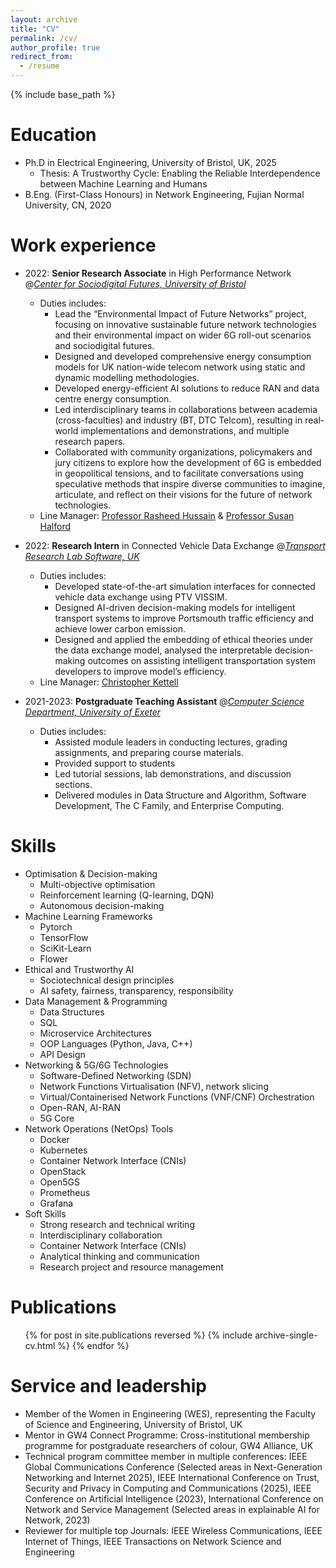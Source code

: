 ```yaml
---
layout: archive
title: "CV"
permalink: /cv/
author_profile: true
redirect_from:
  - /resume
---
```


{% include base_path %}

Education
======
* Ph.D in Electrical Engineering, University of Bristol, UK, 2025
  * Thesis: A Trustworthy Cycle: Enabling the Reliable Interdependence between Machine Learning and Humans
* B.Eng. (First-Class Honours) in Network Engineering, Fujian Normal University, CN, 2020

Work experience
======
* 2022: **Senior Research Associate** in High Performance Network @[_Center for Sociodigital Futures, University of Bristol_](https://www.bristol.ac.uk/research/centres/sociodigital-futures/)
  * Duties includes:
    * Lead the “Environmental Impact of Future Networks” project, focusing on innovative sustainable future network technologies and their environmental impact on wider 6G roll-out scenarios and sociodigital futures.
    * Designed and developed comprehensive energy consumption models for UK nation-wide telecom network using static and dynamic modelling methodologies.
    * Developed energy-efficient AI solutions to reduce RAN and data centre energy consumption.
    * Led interdisciplinary teams in collaborations between academia (cross-faculties) and industry (BT, DTC Telcom), resulting in real-world implementations and demonstrations, and multiple research papers.
    * Collaborated with community organizations, policymakers and jury citizens to explore how the development of 6G is embedded in geopolitical tensions, and to facilitate conversations using speculative methods that inspire diverse communities to imagine, articulate, and reflect on their visions for the future of network technologies.
  * Line Manager: [Professor Rasheed Hussain](https://www.linkedin.com/in/rasheed-hussain-b7296123/) & [Professor Susan Halford](https://www.linkedin.com/in/susan-halford-facss-frsa-46054028/)
* 2022: **Research Intern** in Connected Vehicle Data Exchange @[_Transport Research Lab Software, UK_](https://www.trl.co.uk/)
  * Duties includes:
    * Developed state-of-the-art simulation interfaces for connected vehicle data exchange using PTV VISSIM. 
    * Designed AI-driven decision-making models for intelligent transport systems to improve Portsmouth traffic efficiency and achieve lower carbon emission.
    * Designed and applied the embedding of ethical theories under the data exchange model, analysed the interpretable decision-making outcomes on assisting intelligent transportation system developers to improve model’s efficiency.
  * Line Manager: [Christopher Kettell](https://www.linkedin.com/in/christopherkettell/)

* 2021-2023: **Postgraduate Teaching Assistant** @[_Computer Science Department, University of Exeter_](https://computerscience.exeter.ac.uk/)
  * Duties includes:
    * Assisted module leaders in conducting lectures, grading assignments, and preparing course materials.
    * Provided support to students
    * Led tutorial sessions, lab demonstrations, and discussion sections.
    * Delivered modules in Data Structure and Algorithm, Software Development, The C Family, and Enterprise Computing.
  
Skills
======
* Optimisation & Decision-making
  * Multi-objective optimisation
  * Reinforcement learning (Q-learning, DQN)
  * Autonomous decision-making
* Machine Learning Frameworks
  * Pytorch
  * TensorFlow
  * SciKit-Learn
  * Flower
* Ethical and Trustworthy AI
  * Sociotechnical design principles
  * AI safety, fairness, transparency, responsibility
* Data Management & Programming
  * Data Structures
  * SQL
  * Microservice Architectures
  * OOP Languages (Python, Java, C++)
  * API Design
* Networking & 5G/6G Technologies
  * Software-Defined Networking (SDN)
  * Network Functions Virtualisation (NFV), network slicing
  * Virtual/Containerised Network Functions (VNF/CNF) Orchestration
  * Open-RAN, AI-RAN
  * 5G Core
* Network Operations (NetOps) Tools
  * Docker
  * Kubernetes
  * Container Network Interface (CNIs)
  * OpenStack
  * Open5GS
  * Prometheus
  * Grafana
* Soft Skills
  * Strong research and technical writing
  * Interdisciplinary collaboration
  * Container Network Interface (CNIs)
  * Analytical thinking and communication
  * Research project and resource management
    
Publications
======
  <ul>{% for post in site.publications reversed %}
    {% include archive-single-cv.html %}
  {% endfor %}</ul>
  
  
Service and leadership
======
* Member of the Women in Engineering (WES), representing the Faculty of Science and Engineering, University of Bristol, UK
* Mentor in GW4 Connect Programme: Cross-institutional membership programme for postgraduate researchers of colour, GW4 Alliance, UK
* Technical program committee member in multiple conferences: IEEE Global Communications Conference (Selected areas in Next-Generation Networking and Internet 2025), IEEE International Conference on Trust, Security and Privacy in Computing and Communications (2025), IEEE Conference on Artificial Intelligence (2023), International Conference on Network and Service Management (Selected areas in explainable AI for Network, 2023)
* Reviewer for multiple top Journals: IEEE Wireless Communications, IEEE Internet of Things, IEEE Transactions on Network Science and Engineering
